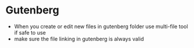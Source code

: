 # Gutenberg

- When you create or edit new files in gutenberg folder use multi-file tool if safe to use
- make sure the file linking in gutenberg is always valid